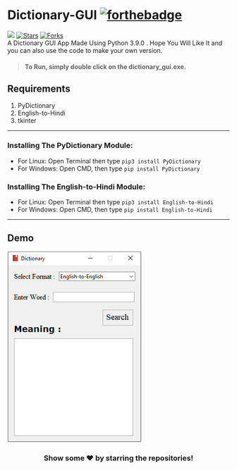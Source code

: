 # Dictionary-GUI [![forthebadge](https://forthebadge.com/images/badges/made-with-python.svg)](https://forthebadge.com)
![](https://visitor-badge.glitch.me/badge?page_id=insanecodes.Dictionary-GUI)
[![Stars](https://img.shields.io/github/stars/insanecodes/Dictionary-GUI)](https://github.com/insanecodes/Dictionary-GUI)
[![Forks](https://img.shields.io/github/forks/insanecodes/Dictionary-GUI)](https://github.com/insanecodes/Dictionary-GUI/fork)
<br>
A Dictionary GUI App Made Using Python 3.9.0 .
Hope You Will Like It and you can also use the code to make your own version.

>#### To Run, simply double click on the **dictionary_gui.exe**.
## Requirements
1.  PyDictionary
2.  English-to-Hindi
3.  tkinter

---

### Installing The PyDictionary Module:
* For Linux: Open Terminal then type ```pip3 install PyDictionary```
* For Windows: Open CMD, then type ```pip install PyDictionary```

### Installing The English-to-Hindi Module:
* For Linux: Open Terminal then type ```pip3 install English-to-Hindi```
* For Windows: Open CMD, then type ```pip install English-to-Hindi```

---
## Demo
<img src="dict.PNG">

<div align="center">

### Show some ❤️ by starring the repositories!

</div>
